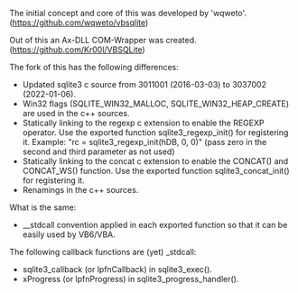 The initial concept and core of this was developed by 'wqweto'. (https://github.com/wqweto/vbsqlite)

Out of this an Ax-DLL COM-Wrapper was created. (https://github.com/Kr00l/VBSQLite)

The fork of this has the following differences:
- Updated sqlite3 c source from 3011001 (2016-03-03) to 3037002 (2022-01-06).
- Win32 flags (SQLITE_WIN32_MALLOC, SQLITE_WIN32_HEAP_CREATE) are used in the c++ sources.
- Statically linking to the regexp c extension to enable the REGEXP operator. Use the exported function sqlite3_regexp_init() for registering it.
  Example: "rc = sqlite3_regexp_init(hDB, 0, 0)" (pass zero in the second and third parameter as not used)
- Statically linking to the concat c extension to enable the CONCAT() and CONCAT_WS() function. Use the exported function sqlite3_concat_init() for registering it.
- Renamings in the c++ sources.

What is the same:
- __stdcall convention applied in each exported function so that it can be easily used by VB6/VBA.

The following callback functions are (yet) _stdcall:
- sqlite3_callback (or lpfnCallback) in sqlite3_exec().
- xProgress (or lpfnProgress) in sqlite3_progress_handler().
